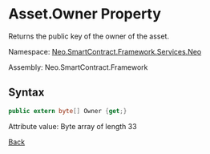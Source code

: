 # Asset.Owner Property

Returns the public key of the owner of the asset.

Namespace: [Neo.SmartContract.Framework.Services.Neo](../../neo.md)

Assembly: Neo.SmartContract.Framework

## Syntax

```c#
public extern byte[] Owner {get;}
```

Attribute value: Byte array of length 33



[Back](../Asset.md)
